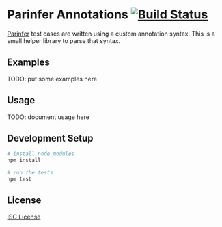 # Parinfer Annotations [![Build Status](https://travis-ci.org/oakmac/parinfer-annotations.svg?branch=master)](https://travis-ci.org/oakmac/parinfer-annotations)

[Parinfer] test cases are written using a custom annotation syntax. This is a
small helper library to parse that syntax.

## Examples

TODO: put some examples here

## Usage

TODO: document usage here

## Development Setup

```sh
# install node_modules
npm install

# run the tests
npm test
```

## License

[ISC License](LICENSE.md)

[Parinfer]:https://github.com/shaunlebron/parinfer/tree/master/lib
